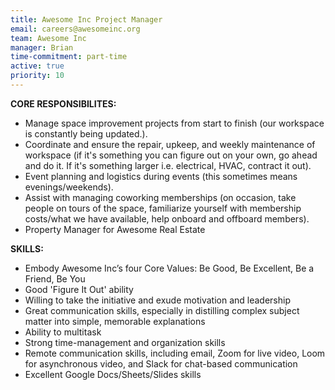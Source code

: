 ```yaml
---
title: Awesome Inc Project Manager
email: careers@awesomeinc.org
team: Awesome Inc
manager: Brian
time-commitment: part-time
active: true
priority: 10
---
```


**CORE RESPONSIBILITES:**

* Manage space improvement projects from start to finish (our workspace is constantly being updated.).
* Coordinate and ensure the repair, upkeep, and weekly maintenance of workspace (if it's something you can figure out on your own, go ahead and do it. If it's something larger i.e. electrical, HVAC, contract it out).
* Event planning and logistics during events (this sometimes means evenings/weekends).
* Assist with managing coworking memberships (on occasion, take people on tours of the space, familiarize yourself with membership costs/what we have available, help onboard and offboard members).
* Property Manager for Awesome Real Estate

**SKILLS:**

* Embody Awesome Inc’s four Core Values: Be Good, Be Excellent, Be a Friend, Be You
* Good 'Figure It Out' ability
* Willing to take the initiative and exude motivation and leadership
* Great communication skills, especially in distilling complex subject matter into simple, memorable explanations
* Ability to multitask
* Strong time-management and organization skills
* Remote communication skills, including email, Zoom for live video, Loom for asynchronous video, and Slack for chat-based communication
* Excellent Google Docs/Sheets/Slides skills
